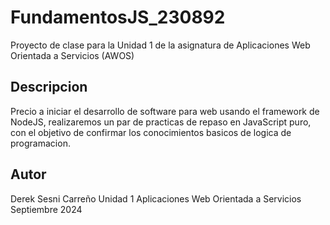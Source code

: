 # FundamentosJS_230892
Proyecto de clase para la Unidad 1 de la asignatura de Aplicaciones Web Orientada a Servicios (AWOS)


## Descripcion

Precio a iniciar el desarrollo de software para web usando el framework de NodeJS, realizaremos un par de practicas de repaso en JavaScript puro, con el objetivo de confirmar los conocimientos basicos de logica de programacion.

## Autor
Derek Sesni Carreño
Unidad 1
Aplicaciones Web Orientada a Servicios 
Septiembre 2024
